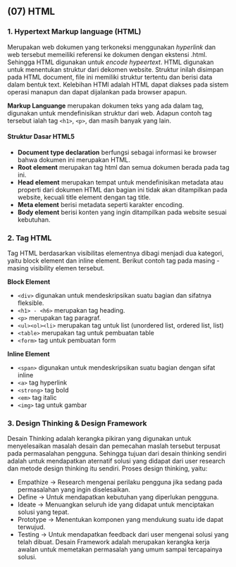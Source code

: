 ## (07) HTML

### 1. Hypertext Markup language (HTML)

Merupakan web dokumen yang terkoneksi menggunakan *hyperlink* dan web tersebut memeiliki referensi ke dokumen dengan ekstensi .html. Sehingga HTML digunakan untuk *encode hypeertext*. HTML digunakan untuk menentukan struktur dari dekomen website. Struktur inilah disimpan pada HTML document, file ini memiliki struktur tertentu dan berisi data dalam bentuk text. Kelebihan HTMl adalah HTML dapat diakses pada sistem operasi manapun dan dapat dijalankan pada browser apapun.

**Markup Languange** merupakan dokumen teks yang ada dalam tag, digunakan untuk mendefinisikan struktur dari web. Adapun contoh tag tersebut ialah tag `<h1>`, `<p>`, dan masih banyak yang lain.

#### Struktur Dasar HTML5
   - **Document type declaration** berfungsi sebagai informasi ke browser bahwa dokumen ini merupakan HTML.
   - **Root element** merupakan tag html dan semua dokumen berada pada tag ini.
   - **Head element** merupakan tempat untuk mendefinisikan metadata atau properti dari dokumen HTML dan bagian ini tidak akan ditampilkan pada website, kecuali title element dengan tag title.
   - **Meta element** berisi metadata seperti karakter encoding.
   - **Body element** berisi konten yang ingin ditampilkan pada website sesuai kebutuhan.

### 2. Tag HTML
Tag HTML berdasarkan visibilitas elementnya dibagi menjadi dua kategori, yaitu block element dan inline element. Berikut contoh tag pada masing - masing visibility elemen tersebut.

**Block Element** 
 - `<div>` digunakan untuk mendeskripsikan suatu bagian dan sifatnya fleksible.
 - `<h1> - <h6>` merupakan tag heading.
 - `<p>` merupakan tag paragraf.
 - `<ul><ol><li>` merupakan tag untuk list (unordered list, ordered list, list)
 - `<table>` merupakan tag untuk pembuatan table
 - `<form>` tag untuk pembuatan form

**Inline Element**
 - `<span>` digunakan untuk mendeskripsikan suatu bagian dengan sifat inline
 - `<a>` tag hyperlink
 - `<strong>` tag bold
 - `<em>` tag italic
 - `<img>` tag untuk gambar

### 3. Design Thinking & Design Framework
Desain Thinking adalah kerangka pikiran yang digunakan untuk menyelesaikan masalah desain dan pemecahan maslah tersebut terpusat pada permasalahan pengguna. Sehingga tujuan dari desain thinking sendiri adalah untuk mendapatkan aternatif solusi yang didapat dari user research dan metode design thinking itu sendiri.
Proses design thinking, yaitu:
   - Empathize -> Research mengenai perilaku pengguna jika sedang pada permasalahan yang ingin diselesaikan.
   - Define -> Untuk mendapatkan kebutuhan yang diperlukan pengguna.
   - Ideate -> Menuangkan seluruh ide yang didapat untuk menciptakan solusi yang tepat.
   - Prototype -> Menentukan komponen yang mendukung suatu ide dapat terwujud.
   - Testing -> Untuk mendapatkan feedback dari user mengenai solusi yang telah dibuat.
Desain Framework adalah merupakan kerangka kerja awalan untuk memetakan permasalah yang umum sampai tercapainya solusi.


